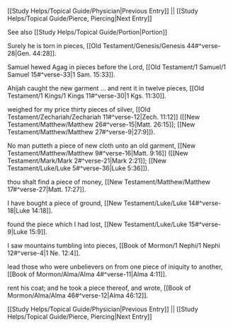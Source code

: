 [[Study Helps/Topical Guide/Physician|Previous Entry]]  ||  [[Study Helps/Topical Guide/Pierce, Piercing|Next Entry]]

 See also [[Study Helps/Topical Guide/Portion|Portion]]

 Surely he is torn in pieces, [[Old Testament/Genesis/Genesis 44#^verse-28|Gen. 44:28]].

 Samuel hewed Agag in pieces before the Lord, [[Old Testament/1 Samuel/1 Samuel 15#^verse-33|1 Sam. 15:33]].

 Ahijah caught the new garment ... and rent it in twelve pieces, [[Old Testament/1 Kings/1 Kings 11#^verse-30|1 Kgs. 11:30]].

 weighed for my price thirty pieces of silver, [[Old Testament/Zechariah/Zechariah 11#^verse-12|Zech. 11:12]] ([[New Testament/Matthew/Matthew 26#^verse-15|Matt. 26:15]]; [[New Testament/Matthew/Matthew 27#^verse-9|27:9]]).

 No man putteth a piece of new cloth unto an old garment, [[New Testament/Matthew/Matthew 9#^verse-16|Matt. 9:16]] ([[New Testament/Mark/Mark 2#^verse-21|Mark 2:21]]; [[New Testament/Luke/Luke 5#^verse-36|Luke 5:36]]).

 thou shalt find a piece of money, [[New Testament/Matthew/Matthew 17#^verse-27|Matt. 17:27]].

 I have bought a piece of ground, [[New Testament/Luke/Luke 14#^verse-18|Luke 14:18]].

 found the piece which I had lost, [[New Testament/Luke/Luke 15#^verse-9|Luke 15:9]].

 I saw mountains tumbling into pieces, [[Book of Mormon/1 Nephi/1 Nephi 12#^verse-4|1 Ne. 12:4]].

 lead those who were unbelievers on from one piece of iniquity to another, [[Book of Mormon/Alma/Alma 4#^verse-11|Alma 4:11]].

 rent his coat; and he took a piece thereof, and wrote, [[Book of Mormon/Alma/Alma 46#^verse-12|Alma 46:12]].

[[Study Helps/Topical Guide/Physician|Previous Entry]]  ||  [[Study Helps/Topical Guide/Pierce, Piercing|Next Entry]]